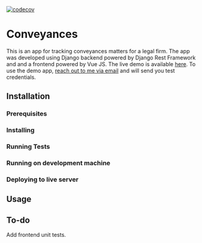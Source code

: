 [![codecov](https://codecov.io/gh/amakarudze/conveyances/branch/main/graph/badge.svg?token=KFaoj4yEAh)](https://codecov.io/gh/amakarudze/conveyances)

# Conveyances

This is an app for tracking conveyances matters for a legal firm. The app was developed using Django backend powered by Django Rest Framework and and a frontend powered by Vue JS. The live demo is available [here](). To use the demo app, [reach out to me via email]() and will send you test credentials.

## Installation

### Prerequisites

### Installing

### Running Tests

### Running on development machine

### Deploying to live server

## Usage

## To-do
Add frontend unit tests.
